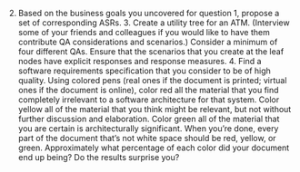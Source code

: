 2. Based on the business goals you uncovered for question 1, propose a set of corresponding ASRs. 3. Create a utility tree for an ATM. (Interview some of your friends and colleagues if you would like to have them contribute QA considerations and scenarios.) Consider a minimum of four different QAs. Ensure that the scenarios that you create at the leaf nodes have explicit responses and response measures. 4. Find a software requirements specification that you consider to be of high quality. Using colored pens (real ones if the document is printed; virtual ones if the document is online), color red all the material that you find completely irrelevant to a software architecture for that system. Color yellow all of the material that you think might be relevant, but not without further discussion and elaboration. Color green all of the material that you are certain is architecturally significant. When you’re done, every part of the document that’s not white space should be red, yellow, or green. Approximately what percentage of each color did your document end up being? Do the results surprise you?